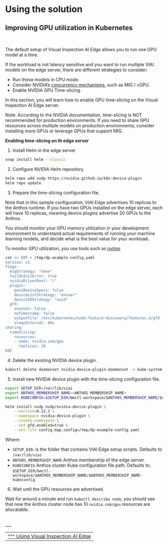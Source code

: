 # Using the solution

## Improving GPU utilization in Kubernetes

<br>

The default setup of Visual Inspection AI Edge allows you to run one GPU model at a time.

If the workload is not latency sensitive and you want to run multiple VIAI models on the edge server, there are different strategies to consider:
* Run these models in CPU mode.
* Consider NVIDIA’s [concurrency mechanisms](https://developer.nvidia.com/blog/improving-gpu-utilization-in-kubernetes/), such as MIG / vGPU.
* Enable NVIDIA GPU Time-slicing.

In this section, you will learn how to enable GPU time-slicing on the Visual Inspection AI Edge server.

Note: According to the NVIDIA documentation, time-slicing is NOT recommended for production environments. If you need to share GPU resources across multiple models on production environments, consider installing more GPUs or leverage GPUs that support MIG.

__Enabling time-slicing on th edge server__

1. Install Helm in the edge server

```bash
snap install helm --classic
```

2. Configure NVIDIA Helm repository.

```bash
helm repo add nvdp https://nvidia.github.io/k8s-device-plugin
helm repo update
```

3. Prepare the time-slicing configuration file.

Note that in this sample configuration, VIAI Edge advertises 10 replicas to the Anthos runtime. If you have two GPUs installed on the edge server, each will have 10 replicas, meaning device plugins advertise 20 GPUs to the Anthos.

You should monitor your GPU memory utilization in your development environment to
understand actual requirements of running your machine learning models, and decide what is the best value for your workload.

To monitor GPU utilization, you use tools such as [nvitop](https://github.com/XuehaiPan/nvitop).

```bash
cat << EOF > /tmp/dp-example-config.yaml
version: v1
flags:
  migStrategy: "none"
  failOnInitError: true
  nvidiaDriverRoot: "/"
  plugin:
    passDeviceSpecs: false
    deviceListStrategy: "envvar"
    deviceIDStrategy: "uuid"
  gfd:
    oneshot: false
    noTimestamp: false
    outputFile: /etc/kubernetes/node-feature-discovery/features.d/gfd
    sleepInterval: 60s
sharing:
  timeSlicing:
    resources:
    - name: nvidia.com/gpu
      replicas: 10
EOF
```

4. Delete the existing NVIDIA device plugin.

```bash
kubectl delete daemonset nvidia-device-plugin-daemonset -n kube-system
```

5. Install new NVIDIA device plugin with the time-slicing configuration file.

```bash
export SETUP_DIR=/var/lib/viai
export ANTHOS_MEMBERSHIP_NAME=<ANTHOS MEMBERSHIP NAME>
export KUBECONFIG=$SETUP_DIR/bmctl-workspace/$ANTHOS_MEMBERSHIP_NAME/$ANTHOS_MEMBERSHIP_NAME-kubeconfig

helm install nvdp nvdp/nvidia-device-plugin \
    --version=0.12.2 \
    --namespace nvidia-device-plugin \
    --create-namespace \
    --set gfd.enabled=true \
    --set-file config.map.config=/tmp/dp-example-config.yaml
```

Where:
* `SETUP_DIR`: is the folder that contains VIAI Edge setup scripts. Defaults to `/var/lib/viai`
* `ANTHOS_MEMBERSHIP_NAME` Anthos membership of the edge server.
* `KUBECONFIG` Anthos cluster Kube configuration file path. Defaults to: `$SETUP_DIR/bmctl-workspace/$ANTHOS_MEMBERSHIP_NAME/$ANTHOS_MEMBERSHIP_NAME-kubeconfig`

6. Wait until the GPU resources are advertised.

Wait for around a minute and run `kubectl describe node`, you should see that now the Anthos cluster node has 10 `nvidia.com/gpu` resources are allocatable.


<br>
___

<table width="100%">
<tr><td><a href="./useviai.md">^^^ Using Visual Inspection AI Edge</td></tr>
</table>
